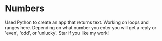 # Numbers
Used Python to create an app that returns text.  Working on loops and ranges here.  Depending on what number you enter you will get a reply or 'even', 'odd', or 'unlucky'.
Star if you like my work!
